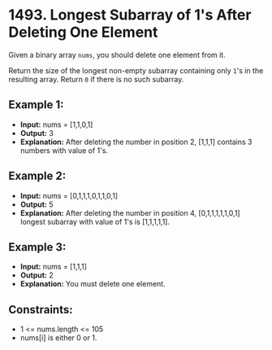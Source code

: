 # 1493. Longest Subarray of 1's After Deleting One Element

Given a binary array `nums`, you should delete one element from it.

Return the size of the longest non-empty subarray containing only `1`'s in the resulting array. Return `0` if there is no such subarray.

## Example 1:

- **Input:** nums = [1,1,0,1]
- **Output:** 3
- **Explanation:** After deleting the number in position 2, [1,1,1] contains 3 numbers with value of 1's.

## Example 2:

- **Input:** nums = [0,1,1,1,0,1,1,0,1]
- **Output:** 5
- **Explanation:** After deleting the number in position 4, [0,1,1,1,1,1,0,1] longest subarray with value of 1's is [1,1,1,1,1].

## Example 3:

- **Input:** nums = [1,1,1]
- **Output:** 2
- **Explanation:** You must delete one element.
 

## Constraints:

- 1 <= nums.length <= 105
- nums[i] is either 0 or 1.